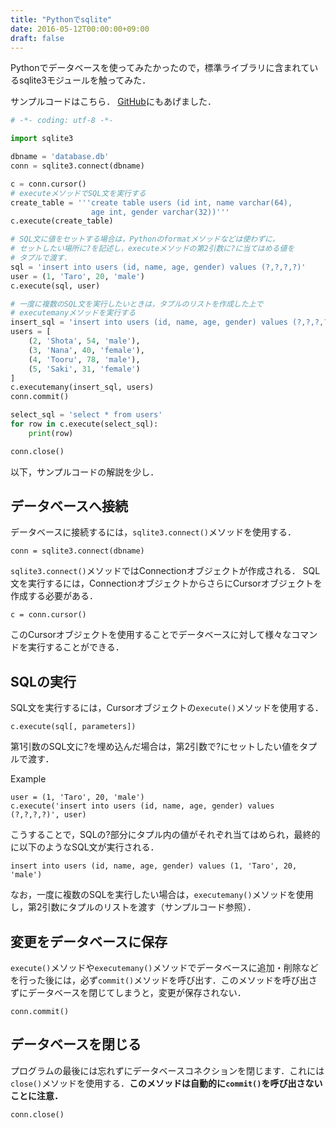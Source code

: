 ```yaml
---
title: "Pythonでsqlite"
date: 2016-05-12T00:00:00+09:00
draft: false
---
```


Pythonでデータベースを使ってみたかったので，標準ライブラリに含まれているsqlite3モジュールを触ってみた．

サンプルコードはこちら．
[GitHub](https://github.com/mas9612/python-sqlite3)にもあげました．

```python
# -*- coding: utf-8 -*-

import sqlite3

dbname = 'database.db'
conn = sqlite3.connect(dbname)

c = conn.cursor()
# executeメソッドでSQL文を実行する
create_table = '''create table users (id int, name varchar(64),
                  age int, gender varchar(32))'''
c.execute(create_table)

# SQL文に値をセットする場合は，Pythonのformatメソッドなどは使わずに，
# セットしたい場所に?を記述し，executeメソッドの第2引数に?に当てはめる値を
# タプルで渡す．
sql = 'insert into users (id, name, age, gender) values (?,?,?,?)'
user = (1, 'Taro', 20, 'male')
c.execute(sql, user)

# 一度に複数のSQL文を実行したいときは，タプルのリストを作成した上で
# executemanyメソッドを実行する
insert_sql = 'insert into users (id, name, age, gender) values (?,?,?,?)'
users = [
    (2, 'Shota', 54, 'male'),
    (3, 'Nana', 40, 'female'),
    (4, 'Tooru', 78, 'male'),
    (5, 'Saki', 31, 'female')
]
c.executemany(insert_sql, users)
conn.commit()

select_sql = 'select * from users'
for row in c.execute(select_sql):
    print(row)

conn.close()
```

以下，サンプルコードの解説を少し．

## データベースへ接続
データベースに接続するには，`sqlite3.connect()`メソッドを使用する．

```
conn = sqlite3.connect(dbname)
```

`sqlite3.connect()`メソッドではConnectionオブジェクトが作成される．
SQL文を実行するには，ConnectionオブジェクトからさらにCursorオブジェクトを作成する必要がある．

```
c = conn.cursor()
```
このCursorオブジェクトを使用することでデータベースに対して様々なコマンドを実行することができる．

## SQLの実行
SQL文を実行するには，Cursorオブジェクトの`execute()`メソッドを使用する．

```
c.execute(sql[, parameters])
```
第1引数のSQL文に?を埋め込んだ場合は，第2引数で?にセットしたい値をタプルで渡す．

Example

```
user = (1, 'Taro', 20, 'male')
c.execute('insert into users (id, name, age, gender) values (?,?,?,?)', user)
```

こうすることで，SQLの?部分にタプル内の値がそれぞれ当てはめられ，最終的に以下のようなSQL文が実行される．

```
insert into users (id, name, age, gender) values (1, 'Taro', 20, 'male')
```
なお，一度に複数のSQLを実行したい場合は，`executemany()`メソッドを使用し，第2引数にタプルのリストを渡す（サンプルコード参照）．

## 変更をデータベースに保存
`execute()`メソッドや`executemany()`メソッドでデータベースに追加・削除などを行った後には，必ず`commit()`メソッドを呼び出す．このメソッドを呼び出さずにデータベースを閉じてしまうと，変更が保存されない．

```
conn.commit()
```

## データベースを閉じる
プログラムの最後には忘れずにデータベースコネクションを閉じます．これには`close()`メソッドを使用する．**このメソッドは自動的に`commit()`を呼び出さないことに注意．**

```
conn.close()
```
